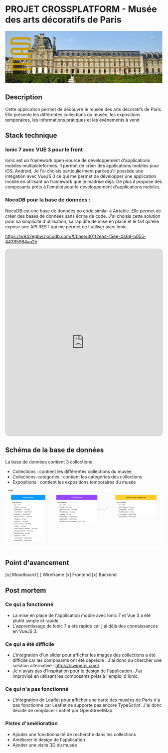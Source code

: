# PROJET CROSSPLATFORM - Musée des arts décoratifs de Paris

![Logo du musée des arts décoratifs de Paris](/screenshots/mad-banner.jpg "Musée des arts décoratifs")

## Description

Cette application permet de découvrir le musée des arts décoratifs de Paris. Elle présente les différentes collections du musée, les expositions temporaires, les informations pratiques et les événements à venir.

## Stack technique

### Ionic 7 avec VUE 3 pour le front

Ionic est un framework open-source de développement d'applications mobiles multiplateformes. Il permet de créer des applications mobiles pour iOS, Android. Je l'ai choisis particulièrment parcequ'il possède une intégation avec VueJS 3 ce qui me permet de développer une application mobile en utilisant un framework que je maitrise déjà. De plus il propose des composants prêts à l'emploi pour le développement d'applications mobiles.

### NocoDB pour la base de données :

NocoDB est une base de données no code similar à Airtable. Elle permet de créer des bases de données sans écrire de code. J'ai choisis cette solution pour sa simplicité d'utilisation, sa rapidité de mise en place et le fait qu'elle expose une API REST qui me permet de l'utiliser avec Ionic.

https://w942egbw.nocodb.com/#/base/301f2ea4-15ee-4469-b055-44395984aa2b

<iframe src="https://w942egbw.nocodb.com/#/base/301f2ea4-15ee-4469-b055-44395984aa2b" width="100%" height="600px" style="border: solid 1px lightgrey; border-radius: 12px"></iframe>

## Schéma de la base de données

La base de données contient 3 collections :

- Collections : contient les différentes collections du musée
- Collections-categories : contient les catégories des collections
- Expositions : contient les expositions temporaires du musée

![Schéma de la base de données](/screenshots/schema.jpg "Schéma de la base de données")

## Point d'avancement

[x] Moodboard
[ ] Wireframe
[x] Frontend
[x] Backend

## Post mortem

### Ce qui a fonctionné

- La mise en place de l'application mobile avec Ionic 7 et Vue 3 a été plutôt simple et rapide.
- L'apprentissage de Ionic 7 a été rapide car j'ai déjà des connaissances en VueJS 3.

### Ce qui a été difficile

- L'intégration d'un slider pour afficher les images des collections a été difficile car les composants <ion-slides> ont été déprécié . J'ai donc du chercher une solution alternative : https://swiperjs.com/.
- Je n'avais pas d'inspiration pour le design de l'application. J'ai improvisé en utilisant les composants prêts à l'emploi d'Ionic.

### Ce qui n'a pas fonctionné

- L'intégration de Leaflet pour afficher une carte des musées de Paris n'a pas fonctionné car Leaflet ne supporte pas encore TypeScript. J'ai donc décidé de remplacer Leaflet par OpenStreetMap.

### Pistes d'amélioration

- Ajouter une fonctionnalité de recherche dans les collections
- Améliorer le design de l'application
- Ajouter une visite 3D du musée

